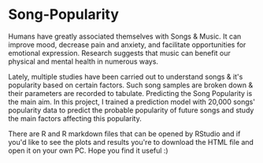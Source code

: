 # Song-Popularity
Humans have greatly associated themselves with Songs & Music. It can improve mood, decrease pain and anxiety, and facilitate opportunities for emotional expression. Research suggests that music can benefit our physical and mental health in numerous ways.

Lately, multiple studies have been carried out to understand songs & it's popularity based on certain factors. Such song samples are broken down & their parameters are recorded to tabulate. Predicting the Song Popularity is the main aim.
In this project, I trained a prediction model with 20,000 songs' popularity data to predict the probable popularity of future songs and study the main factors affecting this popularity.

There are R and R markdown files that can be opened by RStudio and if you'd like to see the plots and results you're to download the HTML file and open it on your own PC. Hope you find it useful :)

